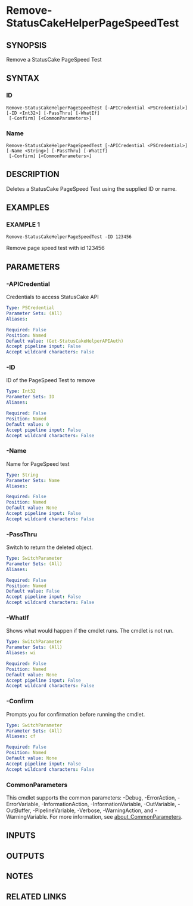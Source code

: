 # Remove-StatusCakeHelperPageSpeedTest

## SYNOPSIS
Remove a StatusCake PageSpeed Test

## SYNTAX

### ID
```
Remove-StatusCakeHelperPageSpeedTest [-APICredential <PSCredential>] [-ID <Int32>] [-PassThru] [-WhatIf]
 [-Confirm] [<CommonParameters>]
```

### Name
```
Remove-StatusCakeHelperPageSpeedTest [-APICredential <PSCredential>] [-Name <String>] [-PassThru] [-WhatIf]
 [-Confirm] [<CommonParameters>]
```

## DESCRIPTION
Deletes a StatusCake PageSpeed Test using the supplied ID or name.

## EXAMPLES

### EXAMPLE 1
```
Remove-StatusCakeHelperPageSpeedTest -ID 123456
```

Remove page speed test with id 123456

## PARAMETERS

### -APICredential
Credentials to access StatusCake API

```yaml
Type: PSCredential
Parameter Sets: (All)
Aliases:

Required: False
Position: Named
Default value: (Get-StatusCakeHelperAPIAuth)
Accept pipeline input: False
Accept wildcard characters: False
```

### -ID
ID of the PageSpeed Test to remove

```yaml
Type: Int32
Parameter Sets: ID
Aliases:

Required: False
Position: Named
Default value: 0
Accept pipeline input: False
Accept wildcard characters: False
```

### -Name
Name for PageSpeed test

```yaml
Type: String
Parameter Sets: Name
Aliases:

Required: False
Position: Named
Default value: None
Accept pipeline input: False
Accept wildcard characters: False
```

### -PassThru
Switch to return the deleted object.

```yaml
Type: SwitchParameter
Parameter Sets: (All)
Aliases:

Required: False
Position: Named
Default value: False
Accept pipeline input: False
Accept wildcard characters: False
```

### -WhatIf
Shows what would happen if the cmdlet runs.
The cmdlet is not run.

```yaml
Type: SwitchParameter
Parameter Sets: (All)
Aliases: wi

Required: False
Position: Named
Default value: None
Accept pipeline input: False
Accept wildcard characters: False
```

### -Confirm
Prompts you for confirmation before running the cmdlet.

```yaml
Type: SwitchParameter
Parameter Sets: (All)
Aliases: cf

Required: False
Position: Named
Default value: None
Accept pipeline input: False
Accept wildcard characters: False
```

### CommonParameters
This cmdlet supports the common parameters: -Debug, -ErrorAction, -ErrorVariable, -InformationAction, -InformationVariable, -OutVariable, -OutBuffer, -PipelineVariable, -Verbose, -WarningAction, and -WarningVariable. For more information, see [about_CommonParameters](http://go.microsoft.com/fwlink/?LinkID=113216).

## INPUTS

## OUTPUTS

## NOTES

## RELATED LINKS
